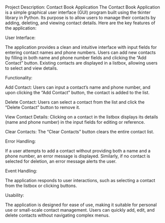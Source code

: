 Project Description: Contact Book Application The Contact Book Application is a simple graphical user interface (GUI) program built using the tkinter library in Python. Its purpose is to allow users to manage their contacts by adding, deleting, and viewing contact details. Here are the key features of the application:

User Interface:

The application provides a clean and intuitive interface with input fields for entering contact names and phone numbers. Users can add new contacts by filling in both name and phone number fields and clicking the “Add Contact” button. Existing contacts are displayed in a listbox, allowing users to select and view details.

Functionality:

Add Contact: Users can input a contact’s name and phone number, and upon clicking the “Add Contact” button, the contact is added to the list.

Delete Contact: Users can select a contact from the list and click the “Delete Contact” button to remove it.

View Contact Details: Clicking on a contact in the listbox displays its details (name and phone number) in the input fields for editing or reference.

Clear Contacts: The “Clear Contacts” button clears the entire contact list.

Error Handling:

If a user attempts to add a contact without providing both a name and a phone number, an error message is displayed. Similarly, if no contact is selected for deletion, an error message alerts the user.

Event Handling:

The application responds to user interactions, such as selecting a contact from the listbox or clicking buttons.

Usability:

The application is designed for ease of use, making it suitable for personal use or small-scale contact management. Users can quickly add, edit, and delete contacts without navigating complex menus.
